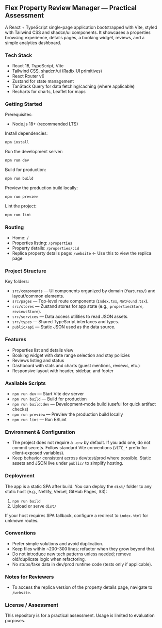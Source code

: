 ## Flex Property Review Manager — Practical Assessment

A React + TypeScript single-page application bootstrapped with Vite, styled with Tailwind CSS and shadcn/ui components. It showcases a properties browsing experience, details pages, a booking widget, reviews, and a simple analytics dashboard.

### Tech Stack
- React 18, TypeScript, Vite
- Tailwind CSS, shadcn/ui (Radix UI primitives)
- React Router v6
- Zustand for state management
- TanStack Query for data fetching/caching (where applicable)
- Recharts for charts, Leaflet for maps

### Getting Started
Prerequisites:
- Node.js 18+ (recommended LTS)

Install dependencies:
```bash
npm install
```

Run the development server:
```bash
npm run dev
```

Build for production:
```bash
npm run build
```

Preview the production build locally:
```bash
npm run preview
```

Lint the project:
```bash
npm run lint
```

### Routing
- Home: `/`
- Properties listing: `/properties`
- Property details: `/properties/:id`
- Replica property details page: `/website`  ← Use this to view the replica page


### Project Structure
Key folders:
- `src/components` — UI components organized by domain (`features/`) and layout/common elements.
- `src/pages` — Top-level route components (`Index.tsx`, `NotFound.tsx`).
- `src/stores` — Zustand stores for app state (e.g., `propertiesStore`, `reviewsStore`).
- `src/services` — Data access utilities to read JSON assets.
- `src/types` — Shared TypeScript interfaces and types.
- `public/api` — Static JSON used as the data source.

### Features
- Properties list and details view
- Booking widget with date range selection and stay policies
- Reviews listing and status
- Dashboard with stats and charts (guest mentions, reviews, etc.)
- Responsive layout with header, sidebar, and footer

### Available Scripts
- `npm run dev` — Start Vite dev server
- `npm run build` — Build for production
- `npm run build:dev` — Development-mode build (useful for quick artifact checks)
- `npm run preview` — Preview the production build locally
- `npm run lint` — Run ESLint

### Environment & Configuration
- The project does not require a `.env` by default. If you add one, do not commit secrets. Follow standard Vite conventions (`VITE_*` prefix for client-exposed variables).
- Keep behavior consistent across dev/test/prod where possible. Static assets and JSON live under `public/` to simplify hosting.

### Deployment
The app is a static SPA after build. You can deploy the `dist/` folder to any static host (e.g., Netlify, Vercel, GitHub Pages, S3):
1. `npm run build`
2. Upload or serve `dist/`

If your host requires SPA fallback, configure a redirect to `index.html` for unknown routes.

### Conventions
- Prefer simple solutions and avoid duplication.
- Keep files within ~200–300 lines; refactor when they grow beyond that.
- Do not introduce new tech patterns unless needed; remove old/duplicate logic when refactoring.
- No stubs/fake data in dev/prod runtime code (tests only if applicable).

### Notes for Reviewers
- To access the replica version of the property details page, navigate to `/website`.

### License / Assessment
This repository is for a practical assessment. Usage is limited to evaluation purposes.

